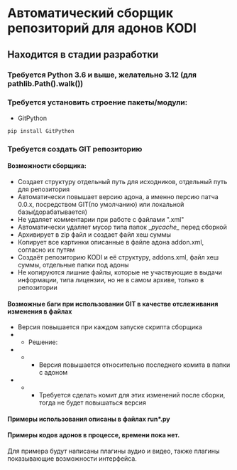 # Автоматический сборщик репозиторий для адонов KODI
## Находится в стадии разработки
### Требуется Python 3.6 и выше, желательно 3.12 (для pathlib.Path().walk())

### Требуется установить строение пакеты/модули:

- GitPython
```
pip install GitPython
```
### Требуется создать GIT репозиторию

#### Возможности сборщика:
- Создает структуру отдельный путь для исходников, отдельный путь для репозитория
- Автоматически повышает версию адона, а именно персию патча 0.0.x, посредством GIT(по умолчанию) или локальной базы(дорабатывается)
- Не удаляет комментарии при работе с файлами ".xml"
- Автоматически удаляет мусор типа папок \__pycache\__ перед сборкой
- Архивирует в zip файл и создает файл хеш суммы
- Копирует все картинки описанные в файле адона addon.xml, согласно их путям
- Создаёт репозиторию KODI и её структуру, addons.xml, файл хеш суммы, отдельные папки под адоны
- Не копируются лишние файлы, которые не участвующие в выдачи информации, типа лицензии, но не в самом архиве, только в репозитории

#### Возможные баги при использовании GIT в качестве отслеживания изменения в файлах
- Версия повышается при каждом запуске скрипта сборщика
- - Решение:
- - - Версия повышается относительно последнего комита в папки с адоном
- - - Требуется сделать комит для этих изменений после сборки, тогда не будет повышаться версия

#### Примеры использования описаны в файлах run*.py

#### Примеры кодов адонов в процессе, времени пока нет.
Для примера будут написаны плагины аудио и видео, также плагины показывающие возможности интерфейса.